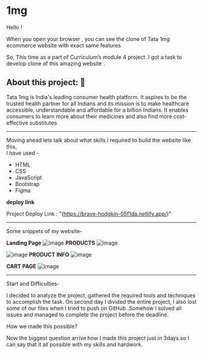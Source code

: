 # 1mg 
Hello !

When you open your browser , you can see the clone of Tata 1mg ecommerce website with exact same features 

So, This time as a part of Curriculum’s module 4 project .I got a task to develop clone of this amazing website .

## About this project: 🙌
Tata 1mg is India's leading consumer health platform. It aspires to be the trusted health partner for all Indians and its mission is to make healthcare accessible, understandable and affordable for a billion Indians. It enables consumers to learn more about their medicines and also find more cost-effective substitutes

----



Moving ahead lets talk about what skills i required to build the website like this,  
I have used -
<ul>
  <li>HTML</li>
  <li>CSS</li>
  <li>JavaScript</li>
  <li>Bootstrap</li>
  <li>Figma</li>
</ul>

**deploy link**

Project Deploy Link : "(https://brave-hodgkin-05f1da.netlify.app/)"


<hr/>

Some snippets of my website-

**Landing Page**
![image](https://user-images.githubusercontent.com/84118928/172991527-824a1479-6979-4b18-a3c7-cadbb0748598.png)
 **PRODUCTS**
 ![image](https://user-images.githubusercontent.com/84118928/172991641-5b1d5a51-bdc5-4958-b5af-ae06f9f7876a.png)

 ![image](https://user-images.githubusercontent.com/84118928/172991652-4d670f21-8d9c-467d-b427-682853793ec5.png)
 **PRODUCT INFO**
 ![image](https://user-images.githubusercontent.com/84118928/172991734-fdadb30f-00c0-4392-af7a-e927958f5fd9.png)

**CART PAGE**
![image](https://user-images.githubusercontent.com/84118928/172991869-93f96419-2c7f-46fc-90d3-2897905eadd5.png)

<hr/>
Start and Difficulties-

I decided to analyze the project, gathered the required tools and techniques to accomplish the task. On second day I divided the entire project, I also lost some of our files when I tried to push on GitHub .Somehow I solved all issues and managed to complete the project before the deadline.

How we made this possible?

Now the biggest question arrive how I made this project just in 3days.so I can say that it all possible with my skills and hardwork.
